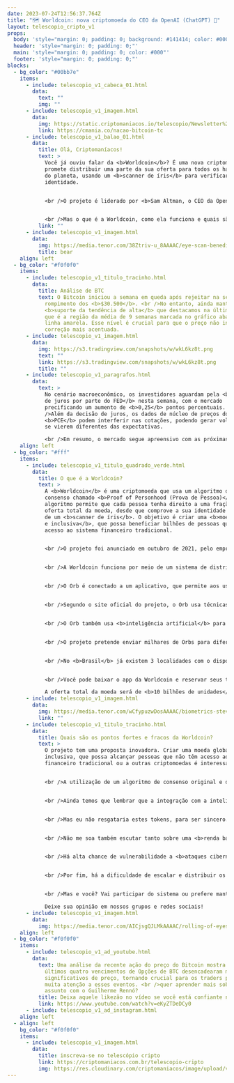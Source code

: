 ```yaml
---
date: 2023-07-24T12:56:37.764Z
title: "🗺️ Worldcoin: nova criptomoeda do CEO da OpenAI (ChatGPT) 🤖"
layout: telescopio_cripto_v1
props:
  body: 'style="margin: 0; padding: 0; background: #141414; color: #000"'
  header: 'style="margin: 0; padding: 0;"'
  main: 'style="margin: 0; padding: 0; color: #000"'
  footer: 'style="margin: 0; padding: 0;"'
blocks:
  - bg_color: "#00bb7e"
    items:
      - include: telescopio_v1_cabeca_01.html
        data:
          text: ""
          img: ""
      - include: telescopio_v1_imagem.html
        data:
          img: https://static.criptomaniacos.io/telescopio/Newsletter%20-%20Copia%202.png
          link: https://cmania.co/nacao-bitcoin-tc
      - include: telescopio_v1_balao_01.html
        data:
          title: Olá, Criptomaníacos!
          text: >
            Você já ouviu falar da <b>Worldcoin</b>? É uma nova criptomoeda que
            promete distribuir uma parte da sua oferta para todos os habitantes
            do planeta, usando um <b>scanner de íris</b> para verificar a
            identidade. 


            <br />O projeto é liderado por <b>Sam Altman, o CEO da OpenAI</b>, uma das mais renomadas empresas de inteligência artificial do mundo. 


            <br />Mas o que é a Worldcoin, como ela funciona e quais são os seus desafios e potenciais? No <b>Telescópio</b> de hoje, vamos tentar responder a essas perguntas.
          link: ""
      - include: telescopio_v1_imagem.html
        data:
          img: https://media.tenor.com/38Ztriv-u_8AAAAC/eye-scan-benedict-cumberbatch.gif
          title: bear
    align: left
  - bg_color: "#f0f0f0"
    items:
      - include: telescopio_v1_titulo_tracinho.html
        data:
          title: Análise de BTC
          text: O Bitcoin iniciou a semana em queda após rejeitar na semana passada o
            rompimento dos <b>$30.500</b>. <br />No entanto, ainda mantém o
            <b>suporte da tendência de alta</b> que destacamos na última edição,
            que é a região da média de 9 semanas marcada no gráfico abaixo com a
            linha amarela. Esse nível é crucial para que o preço não inicie uma
            correção mais acentuada.
      - include: telescopio_v1_imagem.html
        data:
          img: https://s3.tradingview.com/snapshots/w/wkL6kz8t.png
          text: ""
          link: https://s3.tradingview.com/snapshots/w/wkL6kz8t.png
          title: ""
      - include: telescopio_v1_paragrafos.html
        data:
          text: >
            No cenário macroeconômico, os investidores aguardam pela <b>decisão
            de juros por parte do FED</b> nesta semana, com o mercado
            precificando um aumento de <b>0,25</b> pontos percentuais. <br
            />Além da decisão de juros, os dados de núcleo de preços do
            <b>PCE</b> podem interferir nas cotações, podendo gerar volatilidade
            se vierem diferentes das expectativas.

            <br />Em resumo, o mercado segue apreensivo com as próximas métricas que serão divulgadas, o que <b>leva as bolsas a recuarem enquanto o DXY sobe</b> com os investidores mais cautelosos buscando um porto seguro.
    align: left
  - bg_color: "#fff"
    items:
      - include: telescopio_v1_titulo_quadrado_verde.html
        data:
          title: O que é a Worldcoin?
          text: >
            A <b>Worldcoin</b> é uma criptomoeda que usa um algoritmo de
            consenso chamado <b>Proof of Personhood (Prova de Pessoa)</b>. Esse
            algoritmo permite que cada pessoa tenha direito a uma fração da
            oferta total da moeda, desde que comprove a sua identidade por meio
            de um <b>scanner de íris</b>. O objetivo é criar uma <b>moeda global
            e inclusiva</b>, que possa beneficiar bilhões de pessoas que não têm
            acesso ao sistema financeiro tradicional.


            <br />O projeto foi anunciado em outubro de 2021, pelo empresário <b>Sam Altman, que é o cofundador e CEO da OpenAI</b>, uma organização sem fins lucrativos dedicada à pesquisa e desenvolvimento de inteligência artificial.


            <br />A Worldcoin funciona por meio de um sistema de distribuição chamado <b>Orb</b>. O Orb é um dispositivo esférico que contém um scanner de íris e uma câmera, capaz de capturar e processar as imagens dos olhos dos usuários. 


            <br />O Orb é conectado a um aplicativo, que permite aos usuários criar uma carteira digital e receber a sua parcela da Worldcoin.


            <br />Segundo o site oficial do projeto, o Orb usa técnicas avançadas de criptografia e privacidade para garantir que os dados dos usuários sejam protegidos e que não haja duplicidade ou falsificação. 


            <br />O Orb também usa <b>inteligência artificial</b> para detectar tentativas de fraude ou coerção, como o uso de lentes de contato ou fotos. Além disso, o Orb não armazena as imagens dos olhos dos usuários, mas apenas um código único gerado a partir delas.


            <br />O projeto pretende enviar milhares de Orbs para diferentes regiões do mundo, onde eles serão operados por agentes locais, que receberão uma comissão pela sua atividade. 


            <br />No <b>Brasil</b> já existem 3 localidades com o dispositivo e é possível resgatar <b>25 tokens</b> pelo app ao fazer a verificação presencial em um Orb.


            <br />Você pode baixar o app da Worldcoin e reservar seus tokens, fazendo a verificação depois.

            A oferta total da moeda será de <b>10 bilhões de unidades</b>, das quais <b>80%</b> serão distribuídas dessa forma.
      - include: telescopio_v1_imagem.html
        data:
          img: https://media.tenor.com/wCfypuzwDosAAAAC/biometrics-steve-webb.gif
          link: ""
      - include: telescopio_v1_titulo_tracinho.html
        data:
          title: Quais são os pontos fortes e fracos da Worldcoin?
          text: >
            O projeto tem uma proposta inovadora. Criar uma moeda global e
            inclusiva, que possa alcançar pessoas que não têm acesso ao sistema
            financeiro tradicional ou a outras criptomoedas é interessante.  


            <br />A utilização de um algoritmo de consenso original e democrático, que visa garantir a igualdade e a unicidade dos participantes da rede.


            <br />Ainda temos que lembrar que a integração com a inteligência artificial pode trazer mais segurança e eficiência para o processo de verificação e distribuição da moeda.


            <br />Mas eu não resgataria estes tokens, para ser sincero. Tenho extrema  resistência e <b>desconfiança</b> em relação ao uso do scanner de íris, que pode gerar <b>questões éticas, morais e legais sobre a privacidade e a soberania dos dados pessoais</b>.


            <br />Não me soa também escutar tanto sobre uma <b>renda básica universal</b>. Sem contar que é tudo muito novo e as pessoas já estão entregando informações preciosas. 


            <br />Há alta chance de vulnerabilidade a <b>ataques cibernéticos, físicos ou jurídicos</b>, que podem afetar a integridade, a disponibilidade ou a legalidade da rede e da moeda.


            <br />Por fim, há a dificuldade de escalar e distribuir os Orbs para todas as partes do mundo, considerando as barreiras logísticas, regulatórias e culturais.


            <br />Mas e você? Vai participar do sistema ou prefere manter os seus olhos fora dessa?

            Deixe sua opinião em nossos grupos e redes sociais!
      - include: telescopio_v1_imagem.html
        data:
          img: https://media.tenor.com/AICjsgQJLMkAAAAC/rolling-of-eyes-pupils.gif
    align: left
  - bg_color: "#f0f0f0"
    items:
      - include: telescopio_v1_ad_youtube.html
        data:
          text: Uma análise da recente ação do preço do Bitcoin mostra que três dos
            últimos quatro vencimentos de Opções de BTC desencadearam movimentos
            significativos de preço, tornando crucial para os traders prestarem
            muita atenção a esses eventos. <br />quer aprender mais sobre o
            assunto com o Guilherme Rennó?
          title: Deixa aquele likezão no vídeo se você está confiante no LTC!
          link: https://www.youtube.com/watch?v=eKyZTDeDCy0
      - include: telescopio_v1_ad_instagram.html
    align: left
  - align: left
    bg_color: "#f0f0f0"
    items:
      - include: telescopio_v1_imagem.html
        data:
          title: inscreva-se no telescópio cripto
          link: https://criptomaniacos.com.br/telescopio-cripto
          img: https://res.cloudinary.com/criptomaniacos/image/upload/v1662133224/telescopio/inscreva-se-telescopio.png
---
```

